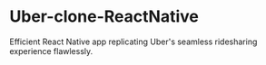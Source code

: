 # Uber-clone-ReactNative
Efficient React Native app replicating Uber's seamless ridesharing experience flawlessly.
